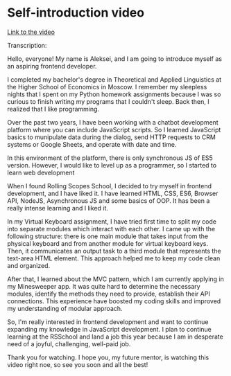# Self-introduction video

[Link to the video](https://youtu.be/IkrUr7Dw34A)

Transcription:


Hello, everyone! My name is Aleksei, and I am going to introduce myself as an aspiring frontend developer.

I completed my bachelor's degree in Theoretical and Applied Linguistics at the Higher School of Economics in Moscow. 
I remember my sleepless nights that I spent on my Python homework assignments because I was so curious to finish writing my programs that I couldn't sleep. Back then, I realized that I like programming.

Over the past two years, I have been working with a chatbot development platform where you can include JavaScript scripts. So I learned JavaScript basics to munipulate data during the dialog, send HTTP requests to CRM systems or Google Sheets, and operate with date and time.

In this environment of the platform, there is only synchronous JS of ES5 version. However, I would like to level up as a programmer, so I started to learn web development

When I found Rolling Scopes School, I decided to try myself in frontend development, and I have liked it. I have learned HTML, CSS, ES6, Browser API, NodeJS, Asynchronous JS and some basics of OOP. It has been a really intense learning and I liked it.

In my Virtual Keyboard assignment, I have tried first time to split my code into separate modules which interact with each other. I came up with the following structure: there is one main module that takes input from the physical keyboard and from another module for virtual keyboard keys. Then, it communicates an output task to a third module that represents the text-area HTML element. This approach helped me to keep my code clean and organized.

After that, I learned about the MVC pattern, which I am currently applying in my Minesweeper app. It was quite hard to determine the necessary modules, identify the methods they need to provide, establish their API connections. This experience have boosted my coding skills and improved my understanding of modular approach.

So, I'm really interested in frontend development and want to continue expanding my knowledge in JavaScript development. I plan to continue learning at the RSSchool and land a job this year because I am in desperate need of a joyful, challenging, well-paid job.

Thank you for watching. I hope you, my future mentor, is watching this video right noe, so see you soon and all the best!
